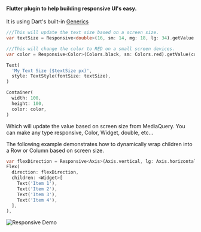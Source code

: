 #### Flutter plugin to help building responsive UI's easy.
It is using Dart's built-in [Generics](https://www.dartlang.org/guides/language/language-tour#generics)

```dart
///This will update the text size based on a screen size.
var textSize = Responsive<double>(16, sm: 14, mg: 18, lg: 34).getValue(context);

///This will change the color to RED on a small screen devices.
var color = Responsive<Color>(Colors.black, sm: Colors.red).getValue(context);

Text(
  'My Text Size ($textSize px)',
  style: TextStyle(fontSize: textSize),
)

Container(
  width: 100,
  height: 100,
  color: color,
)
```
Which will update the value based on screen size from MediaQuery.
You can make any type responsive, Color, Widget, double, etc...

The following example demonstrates how to dynamically wrap children into a Row or Column based on screen size.

```dart
var flexDirection = Responsive<Axis>(Axis.vertical, lg: Axis.horizontal).getValue(context);
Flex(
  direction: flexDirection,
  children: <Widget>[
    Text('Item 1'),
    Text('Item 2'),
    Text('Item 3'),
    Text('Item 4'),
  ],
),
```


![Responsive Demo](https://raw.githubusercontent.com/arsen/responsive_value/master/demo.gif)
